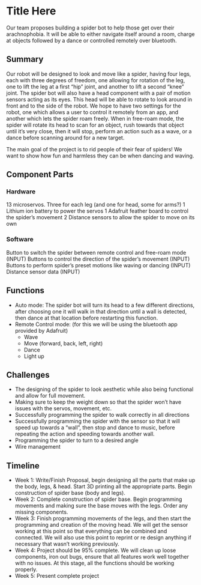 # Title Here
Our team proposes building a spider bot to help those get over their arachnophobia. It will be able to either navigate itself around a room, charge at objects followed by a dance or controlled remotely over bluetooth.

## Summary
Our robot will be designed to look and move like a spider, having four legs, each with three degrees of freedom, one allowing for rotation of the leg, one to lift the leg at a first “hip” joint, and another to lift a second “knee” joint. The spider bot will also have a head component with a pair of motion sensors acting as its eyes. This head will be able to rotate to look around in front and to the side of the robot. We hope to have two settings for the robot, one which allows a user to control it remotely from an app, and another which lets the spider roam freely. When in free-roam mode, the spider will rotate its head to scan for an object, rush towards that object until it’s very close, then it will stop, perform an action such as a wave, or a dance before scanning around for a new target. 

The main goal of the project is to rid people of their fear of spiders! We want to show how fun and harmless they can be when dancing and waving. 

## Component Parts
### Hardware
13 microservos. Three for each leg (and one for head, some for arms?)
1 Lithium ion battery to power the servos
1 Adafruit feather board to control the spider’s movement
2 Distance sensors to allow the spider to move on its own
### Software
Button to switch the spider between remote control and free-roam mode (INPUT)
Buttons to control the direction of the spider’s movement (INPUT)
Buttons to perform spider’s preset motions like waving or dancing (INPUT)
Distance sensor data (INPUT)

## Functions
* Auto mode: The spider bot will turn its head to a few different directions, after choosing one it will walk in that direction until a wall is detected, then dance at that location before restarting this function. 
* Remote Control mode: (for this we will be using the bluetooth app provided by Adafruit)
  * Wave
  * Move (forward, back, left, right)
  * Dance
  * Light up
  
## Challenges
* The designing of the spider to look aesthetic while also being functional and allow for full movement. 
* Making sure to keep the weight down so that the spider won’t have issues with the servos, movement, etc. 
* Successfully programming the spider to walk correctly in all directions 
* Successfully programming the spider with the sensor so that it will speed up towards a “wall”, then stop and dance to music, before repeating the action and speeding towards another wall. 
* Programming the spider to turn to a desired angle
* Wire management

## Timeline
- Week 1: Write/Finish Proposal, begin designing all the parts that make up the body, legs, & head. Start 3D printing all the appropriate parts. Begin construction of spider base (body and legs).
- Week 2: Complete construction of spider base. Begin programming movements and making sure the base moves with the legs. Order any missing components.
- Week 3: Finish programming movements of the legs, and then start the programming and creation of the moving head. We will get the sensor working at this point so that everything can be combined and connected. We will also use this point to reprint or re design anything if necessary that wasn’t working previously.
- Week 4: Project should be 95% complete. We will clean up loose components, iron out bugs, ensure that all features work well together with no issues. At this stage, all the functions should be working properly. 
- Week 5: Present complete project



